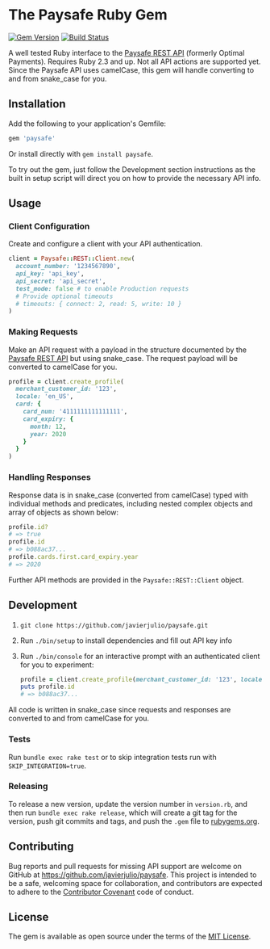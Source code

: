 # The Paysafe Ruby Gem

[![Gem Version](https://badge.fury.io/rb/paysafe.svg)][gem]
[![Build Status](https://travis-ci.org/javierjulio/paysafe.svg?branch=master)][travis]

A well tested Ruby interface to the [Paysafe REST API](paysafe_api_reference) (formerly Optimal Payments). Requires Ruby 2.3 and up. Not all API actions are supported yet. Since the Paysafe API uses camelCase, this gem will handle converting to and from snake_case for you.

## Installation

Add the following to your application's Gemfile:

```ruby
gem 'paysafe'
```

Or install directly with `gem install paysafe`.

To try out the gem, just follow the Development section instructions as the built in setup script will direct you on how to provide the necessary API info.

## Usage

### Client Configuration

Create and configure a client with your API authentication.

```ruby
client = Paysafe::REST::Client.new(
  account_number: '1234567890',
  api_key: 'api_key',
  api_secret: 'api_secret',
  test_mode: false # to enable Production requests
  # Provide optional timeouts
  # timeouts: { connect: 2, read: 5, write: 10 }
)
```

### Making Requests

Make an API request with a payload in the structure documented by the [Paysafe REST API](paysafe_api_reference) but using snake_case. The request payload will be converted to camelCase for you.

```ruby
profile = client.create_profile(
  merchant_customer_id: '123',
  locale: 'en_US',
  card: {
    card_num: '4111111111111111',
    card_expiry: {
      month: 12,
      year: 2020
    }
  }
)
```

### Handling Responses

Response data is in snake_case (converted from camelCase) typed with individual methods and predicates, including nested complex objects and array of objects as shown below:

```ruby
profile.id?
# => true
profile.id
# => b088ac37...
profile.cards.first.card_expiry.year
# => 2020
```

Further API methods are provided in the `Paysafe::REST::Client` object.

## Development

1. `git clone https://github.com/javierjulio/paysafe.git`
2. Run `./bin/setup` to install dependencies and fill out API key info
3. Run `./bin/console` for an interactive prompt with an authenticated client for you to experiment:

    ```ruby
    profile = client.create_profile(merchant_customer_id: '123', locale: 'en_US')
    puts profile.id
    # => b088ac37...
    ```

All code is written in snake_case since requests and responses are converted to and from camelCase for you.

### Tests

Run `bundle exec rake test` or to skip integration tests run with `SKIP_INTEGRATION=true`.

### Releasing

To release a new version, update the version number in `version.rb`, and then run `bundle exec rake release`, which will create a git tag for the version, push git commits and tags, and push the `.gem` file to [rubygems.org](https://rubygems.org).

## Contributing

Bug reports and pull requests for missing API support are welcome on GitHub at https://github.com/javierjulio/paysafe. This project is intended to be a safe, welcoming space for collaboration, and contributors are expected to adhere to the [Contributor Covenant](contributor-covenant.org) code of conduct.

## License

The gem is available as open source under the terms of the [MIT License](http://opensource.org/licenses/MIT).

[gem]: https://rubygems.org/gems/paysafe
[travis]: https://travis-ci.org/javierjulio/paysafe
[paysafe_api_reference]: https://developer.paysafe.com/en/api-reference/
